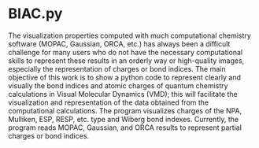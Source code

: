 # BIAC.py
The visualization properties computed with much computational chemistry software (MOPAC, Gaussian, ORCA, etc.) has always been a difficult challenge for many users who do not have the necessary computational skills to represent these results in an orderly way or high-quality images, especially the representation of charges or bond indices. The main objective of this work is to show a python code to represent clearly and visually the bond indices and atomic charges of quantum chemistry calculations in Visual Molecular Dynamics (VMD); this will facilitate the visualization and representation of the data obtained from the computational calculations. The program visualizes charges of the NPA, Mulliken, ESP, RESP, etc. type and Wiberg bond indexes. Currently, the program reads MOPAC, Gaussian, and ORCA results to represent partial charges or bond indices.
